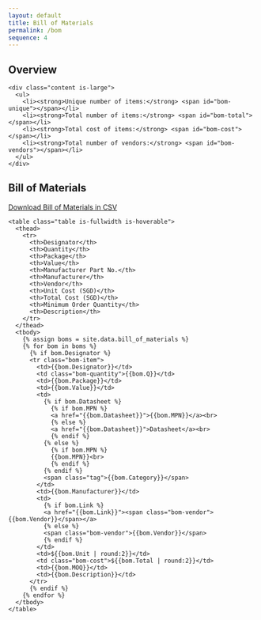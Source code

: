 ```yaml
---
layout: default
title: Bill of Materials
permalink: /bom
sequence: 4
---
```


<section class="section is-small">
  <div class="container">
    <h2 class="title is-1">Overview</h2>

    <div class="content is-large">
      <ul>
        <li><strong>Unique number of items:</strong> <span id="bom-unique"></span></li>
        <li><strong>Total number of items:</strong> <span id="bom-total"></span></li>
        <li><strong>Total cost of items:</strong> <span id="bom-cost"></span></li>
        <li><strong>Total number of vendors:</strong> <span id="bom-vendors"></span></li>
      </ul>
    </div>
  </div>
</section>
<section class="section is-small">
  <div class="container">
    <h2 class="title is-1">Bill of Materials</h2>
    <a href="{{site.url}}/_data/bill_of_materials.csv" class="button is-large is-fullwidth is-info">Download Bill of Materials in CSV</a>

    <table class="table is-fullwidth is-hoverable">
      <thead>
        <tr>
          <th>Designator</th>
          <th>Quantity</th>
          <th>Package</th>
          <th>Value</th>
          <th>Manufacturer Part No.</th>
          <th>Manufacturer</th>
          <th>Vendor</th>
          <th>Unit Cost (SGD)</th>
          <th>Total Cost (SGD)</th>
          <th>Minimum Order Quantity</th>
          <th>Description</th>
        </tr>
      </thead>
      <tbody>
        {% assign boms = site.data.bill_of_materials %}
        {% for bom in boms %}
          {% if bom.Designator %}
          <tr class="bom-item">
            <td>{{bom.Designator}}</td>
            <td class="bom-quantity">{{bom.Q}}</td>
            <td>{{bom.Package}}</td>
            <td>{{bom.Value}}</td>
            <td>
              {% if bom.Datasheet %}
                {% if bom.MPN %}
                <a href="{{bom.Datasheet}}">{{bom.MPN}}</a><br>
                {% else %}
                <a href="{{bom.Datasheet}}">Datasheet</a><br>
                {% endif %}
              {% else %}
                {% if bom.MPN %}
                {{bom.MPN}}<br>
                {% endif %}
              {% endif %}
              <span class="tag">{{bom.Category}}</span>
            </td>
            <td>{{bom.Manufacturer}}</td>
            <td>
              {% if bom.Link %}
              <a href="{{bom.Link}}"><span class="bom-vendor">{{bom.Vendor}}</span></a>
              {% else %}
              <span class="bom-vendor">{{bom.Vendor}}</span>
              {% endif %}
            </td>
            <td>${{bom.Unit | round:2}}</td>
            <td class="bom-cost">${{bom.Total | round:2}}</td>
            <td>{{bom.MOQ}}</td>
            <td>{{bom.Description}}</td>
          </tr>
          {% endif %}
        {% endfor %}
      </tbody>
    </table>
  </div>
</section>
